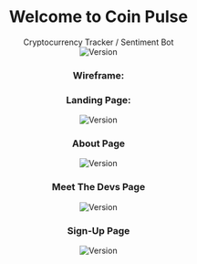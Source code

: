 <h1 align="center">Welcome to Coin Pulse</h1>
<p align="center" >Cryptocurrency Tracker / Sentiment Bot
<br>
<img  alt="Version" src="https://img.shields.io/npm/v/homework.svg">
</p>

<h3 align="center">Wireframe: </h3>
<p align="center" >
<h3 align="center">Landing Page:  </h3>
<p align="center" >
  <img alt="Version" src="https://github.com/archivecoderzero/Bit-Pulse/blob/master/readme_img/0.PNG?raw=true">
</p>
<h3 align="center">About Page</h3>
<p align="center" >
  <img alt="Version" src="https://github.com/archivecoderzero/Bit-Pulse/blob/master/readme_img/1.PNG?raw=true">
</p>
<h3 align="center">Meet The Devs Page</h3>
<p align="center" >
  <img alt="Version" src="https://github.com/archivecoderzero/Bit-Pulse/blob/master/readme_img/2.PNG?raw=true">
</p>
<h3 align="center">Sign-Up Page</h3>
<p align="center" >
  <img alt="Version" src="https://github.com/archivecoderzero/Bit-Pulse/blob/master/readme_img/3.PNG?raw=true">
</p>
